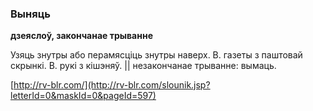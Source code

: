 ### Выняць
**дзеяслоў, закончанае трыванне**

Узяць знутры або перамясціць знутры наверх. В. газеты з паштовай скрынкі. В. рукі з кішэняў. || незакончанае трыванне: вымаць.

<a rel="author">[http://rv-blr.com/](http://rv-blr.com/slounik.jsp?letterId=0&maskId=0&pageId=597)</a>
